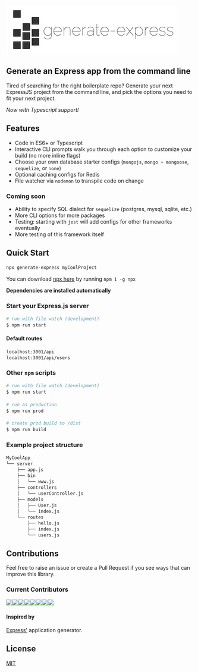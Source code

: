 ![generate-express logo](assets/generate-express-small.png)

## Generate an Express app from the command line

Tired of searching for the right boilerplate repo? Generate your next ExpressJS project from the command line, and pick the options you need to fit your next project.

*Now with Typescript support!*

## Features
* Code in ES6+ or Typescript
* Interactive CLI prompts walk you through each option to customize your build (no more inline flags)
* Choose your own database starter configs (`mongojs`, `mongo + mongoose`, `sequelize`, or `none`)
* Optional caching configs for Redis
* File watcher via `nodemon` to transpile code on change 

### Coming soon
* Ability to specify SQL dialect for `sequelize` (postgres, mysql, sqlite, etc.)
* More CLI options for more packages
* Testing: starting with `jest` will add configs for other frameworks eventually
* More testing of this framework itself

## Quick Start
```sh
npx generate-express myCoolProject
```
You can download [npx here](https://www.npmjs.com/package/npx) by running `npm i -g npx`
 
 **Dependencies are installed automatically**

### Start your Express.js server
```sh
# run with file watch (development)
$ npm run start
```
#### Default routes
```
localhost:3001/api
localhost:3001/api/users
```

### Other `npm` scripts
```sh
# run with file watch (development)
$ npm run start

# run as production
$ npm run prod

# create prod build to /dist
$ npm run build
```

### Example project structure
```
MyCoolApp
└── server
    ├── app.js
    ├── bin
    │   └── www.js
    ├── controllers
    │   └── userController.js
    ├── models
    │   ├── User.js
    │   └── index.js
    └── routes
        ├── hello.js
        ├── index.js
        └── users.js

```

## Contributions
Feel free to raise an issue or create a Pull Request if you see ways that can improve this library.

### Current Contributors
[![](https://sourcerer.io/fame/smaharj1/eklemen/generate-express/images/0)](https://sourcerer.io/fame/smaharj1/eklemen/generate-express/links/0)[![](https://sourcerer.io/fame/smaharj1/eklemen/generate-express/images/1)](https://sourcerer.io/fame/smaharj1/eklemen/generate-express/links/1)[![](https://sourcerer.io/fame/smaharj1/eklemen/generate-express/images/2)](https://sourcerer.io/fame/smaharj1/eklemen/generate-express/links/2)[![](https://sourcerer.io/fame/smaharj1/eklemen/generate-express/images/3)](https://sourcerer.io/fame/smaharj1/eklemen/generate-express/links/3)[![](https://sourcerer.io/fame/smaharj1/eklemen/generate-express/images/4)](https://sourcerer.io/fame/smaharj1/eklemen/generate-express/links/4)[![](https://sourcerer.io/fame/smaharj1/eklemen/generate-express/images/5)](https://sourcerer.io/fame/smaharj1/eklemen/generate-express/links/5)[![](https://sourcerer.io/fame/smaharj1/eklemen/generate-express/images/6)](https://sourcerer.io/fame/smaharj1/eklemen/generate-express/links/6)[![](https://sourcerer.io/fame/smaharj1/eklemen/generate-express/images/7)](https://sourcerer.io/fame/smaharj1/eklemen/generate-express/links/7)

#### Inspired by
[Express'](https://www.npmjs.com/package/express) application generator.

## License

[MIT](LICENSE)
